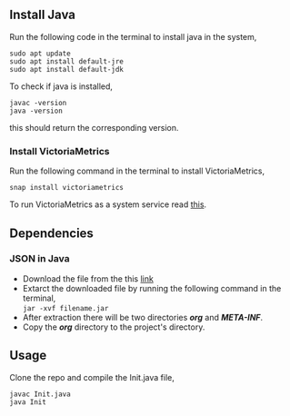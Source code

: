 ## Install Java

Run the following code in the terminal to install java in the system,
```
sudo apt update
sudo apt install default-jre
sudo apt install default-jdk
```

To check if java is installed,
```
javac -version
java -version
```
this should return the corresponding version.

### Install VictoriaMetrics

Run the following command in the terminal to install VictoriaMetrics,
```
snap install victoriametrics
```

To run VictoriaMetrics as a system service read [this](https://github.com/VictoriaMetrics/VictoriaMetrics/issues/43).


## Dependencies

### JSON in Java

- Download the file from the this [link](https://repo1.maven.org/maven2/org/json/json/20201115/json-20201115.jar)
- Extarct the downloaded file by running the following command in the terminal, <br />
`jar -xvf filename.jar`
- After extraction there will be two directories ***org*** and ***META-INF***.
- Copy the ***org*** directory to the project's directory.


## Usage
Clone the repo and compile the Init.java file,
```
javac Init.java
java Init
```